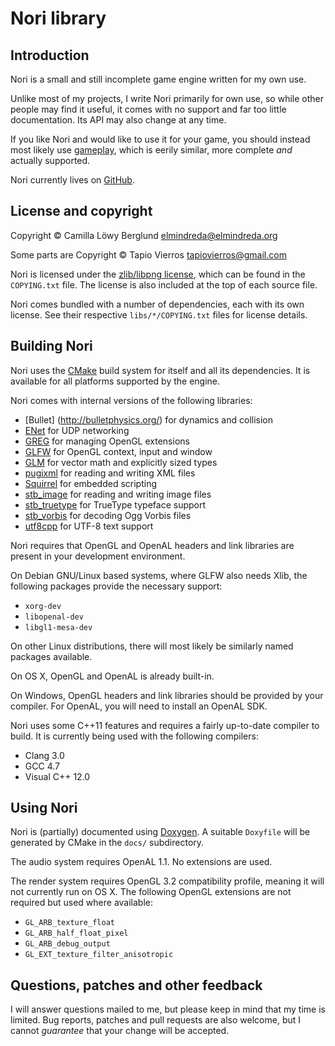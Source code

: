 Nori library
=============

Introduction
------------

Nori is a small and still incomplete game engine written for my own use.

Unlike most of my projects, I write Nori primarily for own use, so while other
people may find it useful, it comes with no support and far too little
documentation.  Its API may also change at any time.

If you like Nori and would like to use it for your game, you should instead
most likely use [gameplay](http://www.gameplay3d.org/), which is eerily similar,
more complete _and_ actually supported.

Nori currently lives on [GitHub](https://github.com/elmindreda/Nori).


License and copyright
---------------------

Copyright © Camilla Löwy Berglund <elmindreda@elmindreda.org>

Some parts are Copyright © Tapio Vierros <tapiovierros@gmail.com>

Nori is licensed under the
[zlib/libpng license](http://opensource.org/licenses/Zlib), which can be found
in the `COPYING.txt` file.  The license is also included at the top of each
source file.

Nori comes bundled with a number of dependencies, each with its own license.
See their respective `libs/*/COPYING.txt` files for license details.


Building Nori
--------------

Nori uses the [CMake](http://www.cmake.org/) build system for itself and all
its dependencies.  It is available for all platforms supported by the engine.

Nori comes with internal versions of the following libraries:

 - [Bullet] (http://bulletphysics.org/) for dynamics and collision
 - [ENet](http://enet.bespin.org/) for UDP networking
 - [GREG](http://github.com/elmindreda/greg/) for managing OpenGL extensions
 - [GLFW](http://www.glfw.org/) for OpenGL context, input and window
 - [GLM](http://glm.g-truc.net/) for vector math and explicitly sized types
 - [pugixml](http://pugixml.org/) for reading and writing XML files
 - [Squirrel](http://squirrel-lang.org/) for embedded scripting
 - [stb\_image](http://nothings.org/) for reading and writing image files
 - [stb\_truetype](http://nothings.org/) for TrueType typeface support
 - [stb\_vorbis](http://nothings.org/) for decoding Ogg Vorbis files
 - [utf8cpp](http://utfcpp.sourceforge.net/) for UTF-8 text support

Nori requires that OpenGL and OpenAL headers and link libraries are present in
your development environment.

On Debian GNU/Linux based systems, where GLFW also needs Xlib, the following
packages provide the necessary support:

 - `xorg-dev`
 - `libopenal-dev`
 - `libgl1-mesa-dev`

On other Linux distributions, there will most likely be similarly named packages
available.

On OS X, OpenGL and OpenAL is already built-in.

On Windows, OpenGL headers and link libraries should be provided by your
compiler.  For OpenAL, you will need to install an OpenAL SDK.

Nori uses some C++11 features and requires a fairly up-to-date compiler to
build.  It is currently being used with the following compilers:

 - Clang 3.0
 - GCC 4.7
 - Visual C++ 12.0


Using Nori
-----------

Nori is (partially) documented using [Doxygen](http://www.doxygen.org/).
A suitable `Doxyfile` will be generated by CMake in the `docs/` subdirectory.

The audio system requires OpenAL 1.1.  No extensions are used.

The render system requires OpenGL 3.2 compatibility profile, meaning it will not
currently run on OS X.  The following OpenGL extensions are not required but
used where available:

*   `GL_ARB_texture_float`
*   `GL_ARB_half_float_pixel`
*   `GL_ARB_debug_output`
*   `GL_EXT_texture_filter_anisotropic`


Questions, patches and other feedback
-------------------------------------

I will answer questions mailed to me, but please keep in mind that my time is
limited.  Bug reports, patches and pull requests are also welcome, but I cannot
_guarantee_ that your change will be accepted.

